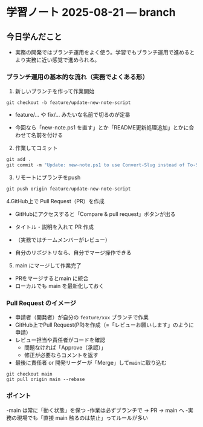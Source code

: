 # 学習ノート 2025-08-21 — branch

## 今日学んだこと
- 実務の開発ではブランチ運用をよく使う。学習でもブランチ運用で進めるとより実務に近い感覚で進められる。

### ブランチ運用の基本的な流れ（実務でよくある形）
1. 新しいブランチを作って作業開始
~~~powershell:powershell
git checkout -b feature/update-new-note-script
~~~
- feature/... や fix/... みたいな名前で切るのが定番

- 今回なら「new-note.ps1 を直す」とか「README更新処理追加」とかに合わせて名前を付ける

2. 作業してコミット
~~~powershell
git add .
git commit -m "Update: new-note.ps1 to use Convert-Slug instead of To-Slug"
~~~

3. リモートにブランチをpush
~~~powershell
git push origin feature/update-new-note-script
~~~

4.GitHub上で Pull Request（PR）を作成
- GitHubにアクセスすると「Compare & pull request」ボタンが出る

- タイトル・説明を入れて PR 作成

- （実務ではチームメンバーがレビュー）

- 自分のリポジトリなら、自分でマージ操作できる

5. main にマージして作業完了
- PRをマージするとmain に統合
- ローカルでも main を最新化しておく

### Pull Request のイメージ
- 申請者（開発者）が自分の `feature/xxx` ブランチで作業
- GitHub上でPull Request(PR)を作成（=「レビューお願いします」のように申請）
- レビュー担当や責任者がコードを確認
    - 問題なければ「Approve（承認）」
    - 修正が必要ならコメントを返す
- 最後に責任者 or 開発リーダーが「Merge」して`main`に取り込む 


~~~
git checkout main
git pull origin main --rebase
~~~

### ポイント
-main は常に「動く状態」を保つ
-作業は必ずブランチで → PR → main へ
-実務の現場でも「直接 main 触るのは禁止」ってルールが多い



